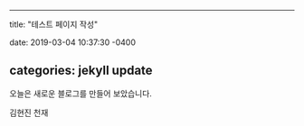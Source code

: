 ---

title: "테스트 페이지 작성"

date: 2019-03-04 10:37:30 -0400

categories: jekyll update
-------------------------

오늘은 새로운 블로그를 만들어 보았습니다.

김현진 천재
